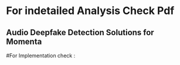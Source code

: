 # For indetailed Analysis Check Pdf
## Audio Deepfake Detection Solutions for Momenta
#For Implementation check : 
# 
